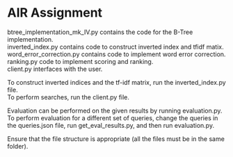 # AIR Assignment

btree_implementation_mk_IV.py contains the code for the B-Tree implementation.  
inverted_index.py contains code to construct inverted index and tfidf matix.  
word_error_correction.py contains code to implement word error correction.  
ranking.py code to implement scoring and ranking.  
client.py interfaces with the user.  

To construct inverted indices and the tf-idf matrix, run the inverted_index.py file.  
To perform searches, run the client.py file.  

Evaluation can be performed on the given results by running evaluation.py. To perform evaluation for a different set of queries, change the queries in the queries.json file, run get_eval_results.py, and then run evaluation.py.

Ensure that the file structure is appropriate (all the files must be in the same folder).

